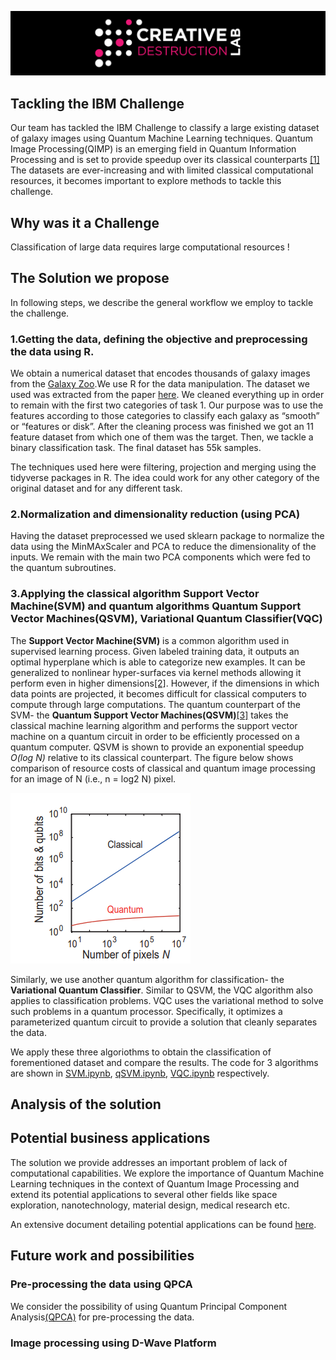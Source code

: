 ![CDL Hackaton](img/CDL_logo.png)

## Tackling the IBM Challenge
Our team has tackled the IBM Challenge to classify a large existing dataset of galaxy images using Quantum Machine Learning techniques. Quantum Image Processing(QIMP) is an emerging field in Quantum Information Processing and is set to provide speedup over its classical counterparts [[1]](https://arxiv.org/abs/1801.01465) The datasets are ever-increasing and with limited classical computational resources, it becomes important to explore methods to tackle this challenge.



## Why was it a Challenge 
Classification of large data requires large computational resources !





## The Solution we propose
In following steps, we describe the general workflow we employ to tackle the challenge. 

### 1.Getting the data, defining the objective and preprocessing the data using R.
We obtain a numerical dataset that encodes thousands of galaxy images from the [Galaxy Zoo](https://data.galaxyzoo.org/).We use R for the data manipulation. The dataset we used was extracted from the paper [here](https://www.researchgate.net/publication/280534264_Classifying_Galaxy_Images_through_Support_Vector_Machines). We cleaned everything up in order to remain with the first two categories of task 1. Our purpose was to use the features according to those categories to classify each galaxy as “smooth” or “features or disk”. After the cleaning process was finished we got an 11 feature dataset from which one of them was the target. Then, we tackle a binary classification task.
The final dataset has 55k samples.

The techniques used here were filtering, projection and merging using the tidyverse packages in R. The idea could work for any other category of the original dataset and for any different task.


### 2.Normalization and dimensionality reduction (using PCA)  
Having the dataset preprocessed we used sklearn package to normalize the data using the MinMAxScaler and PCA to reduce the dimensionality of the inputs. We remain with the main two PCA components which were fed to the quantum subroutines. 

### 3.Applying the classical algorithm Support Vector Machine(SVM) and quantum algorithms Quantum Support Vector Machines(QSVM), Variational Quantum Classifier(VQC)
The **Support Vector Machine(SVM)** is a common algorithm used in supervised learning process. Given  labeled training data, it outputs an optimal hyperplane which is able to categorize new examples. It can be generalized to nonlinear hyper-surfaces via kernel methods allowing it perform even in higher dimensions[[2]](https://www.springer.com/gp/book/9780387987804). However, if the dimensions in which data points are projected, it becomes difficult for classical computers to compute through large computations. The quantum counterpart of the SVM- the **Quantum Support Vector Machines(QSVM)**[[3]](https://medium.com/@aliceliu2004/quantum-support-vector-machines-a-new-era-of-ai-1262dd4b2c7e) takes the classical machine learning algorithm and performs the support vector machine on a quantum circuit in order to be efficiently processed on a quantum computer. QSVM is shown to provide an exponential speedup *O(log N)* relative to its classical counterpart.
The figure below shows comparison of resource costs of classical and quantum image processing for an image of N (i.e., n = log2 N) pixel.

![CDL Hackaton](img/qsvm.PNG)

Similarly, we use another quantum algorithm for classification- the **Variational Quantum Classifier**. Similar to QSVM, the VQC algorithm also applies to classification problems. VQC uses the variational method to solve such problems in a quantum processor. Specifically, it optimizes a parameterized quantum circuit to provide a solution that cleanly separates the data.

We apply these three algoriothms to obtain the classification of forementioned dataset and compare the results.
The code for 3 algorithms are shown in [SVM.ipynb](https://github.com/olgOk/Hackathon2020/blob/master/TBD/SVM.ipynb), [qSVM.ipynb](https://github.com/olgOk/Hackathon2020/blob/master/TBD/qSVM.ipynb), [VQC.ipynb](https://github.com/olgOk/Hackathon2020/blob/master/TBD/VQC.ipynb) respectively.




## Analysis of the solution

## Potential business applications
The solution we provide addresses an important problem of lack of computational capabilities. We explore the importance of Quantum Machine Learning techniques in the context of Quantum Image Processing and extend its potential applications to several other fields like space exploration, nanotechnology, material design, medical research etc. 


An extensive document detailing potential applications can be found [here](https://github.com/olgOk/Hackathon2020/blob/master/TBD/BusinessCases.md).





## Future work and possibilities 
### Pre-processing the data using QPCA
We consider the possibility of using Quantum Principal Component Analysis[(QPCA)](https://arxiv.org/abs/1307.0401) for pre-processing the data.
### Image processing using D-Wave Platform



